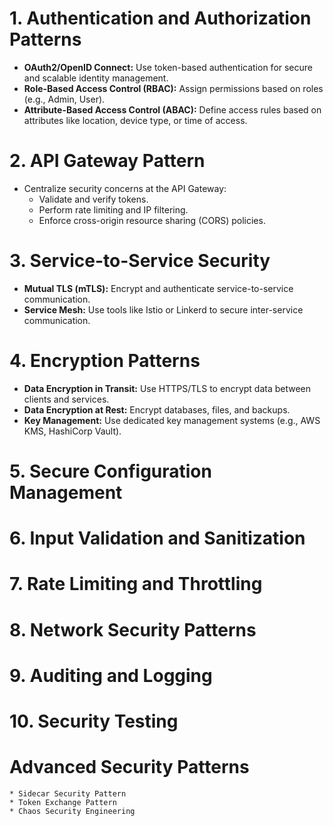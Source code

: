 # 1. Authentication and Authorization Patterns
   * **OAuth2/OpenID Connect:** Use token-based authentication for secure and scalable identity management.
   * **Role-Based Access Control (RBAC):** Assign permissions based on roles (e.g., Admin, User).
   * **Attribute-Based Access Control (ABAC):** Define access rules based on attributes like location, device type, or time of access.
# 2. API Gateway Pattern     
* Centralize security concerns at the API Gateway:
    * Validate and verify tokens.
    * Perform rate limiting and IP filtering.
    * Enforce cross-origin resource sharing (CORS) policies.
# 3. Service-to-Service Security
* **Mutual TLS (mTLS):** Encrypt and authenticate service-to-service communication.
* **Service Mesh:** Use tools like Istio or Linkerd to secure inter-service communication.
# 4. Encryption Patterns
* **Data Encryption in Transit:** Use HTTPS/TLS to encrypt data between clients and services.
* **Data Encryption at Rest:** Encrypt databases, files, and backups.
* **Key Management:** Use dedicated key management systems (e.g., AWS KMS, HashiCorp Vault).
# 5. Secure Configuration Management
# 6. Input Validation and Sanitization
# 7. Rate Limiting and Throttling
# 8. Network Security Patterns
# 9. Auditing and Logging
# 10. Security Testing
# Advanced Security Patterns
    * Sidecar Security Pattern
    * Token Exchange Pattern
    * Chaos Security Engineering
